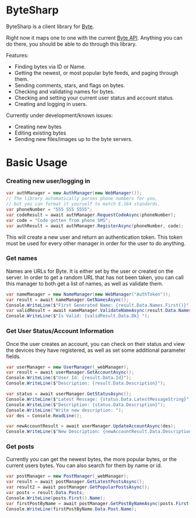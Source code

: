# ByteSharp

ByteSharp is a client library for [Byte](https://byte.co). 

Right now it maps one to one with the current [Byte API](https://github.com/bytehq/api/blob/master/api.md). Anything you can do there, you should be able to do through this library.

Features:

 * Finding bytes via ID or Name.
 * Getting the newest, or most popular byte feeds, and paging through them.
 * Sending comments, stars, and flags on bytes.
 * Checking and validating names for bytes.
 * Checking and setting your current user status and account status.
 * Creating and logging in users.

Currently under development/known issues:
 * Creating new bytes
 * Editing existing bytes
 * Sending new files/images up to the byte servers.

# Basic Usage

### Creating new user/logging in

```csharp
var authManager = new AuthManager(new WebManager());
// The library automatically parses phone numbers for you,
// but you can format it yourself to match E.164 standards.
var phoneNumber = "555 555 5555";
var codeResult = await authManager.RequestCodeAsync(phoneNumber);
var code = "Code gotten from phone SMS";
var authResult = await authManager.RegisterAsync(phoneNumber, code);
```

This will create a new user and return an authentication token. This token must be used for every other manager in order for the user to do anything.

### Get names
Names are URLs for Byte. It is either set by the user or created on the server. In order to get a random URL that has not been taken, you can call this manager to both get a list of names, as well as validate them.

```csharp
var nameManager = new NameManager(new WebManager("AuthToken"));
var result = await nameManager.GetNamesAsync();
Console.WriteLine($"First Generated Name: {result.Data.Names.First()}");
var validResult = await nameManager.ValidateNameAsync(result.Data.Names.First());
Console.WriteLine($"Is Valid: {validResult.Data.Ok} ");
```

### Get User Status/Account Information

Once the user creates an account, you can check on their status and view the devices they have registered, as well as set some additional parameter fields.

```csharp
var userManager = new UserManager(_webManager);
var result = await userManager.GetAccountAsync();
Console.WriteLine($"User Id: {result.Data.Id}");
Console.WriteLine($"Description: {result.Data.Description}");

var status = await userManager.GetStatusAsync();
Console.WriteLine($"Latest Message: {status.Data.LatestMessageString}");
Console.WriteLine($"Description: {status.Data.Description}");
Console.WriteLine("Write new description: ");
var des = Console.ReadLine();

var newAccountResult = await userManager.UpdateAccountAsync(des);
Console.WriteLine($"New Description: {newAccountResult.Data.Description}");
```

### Get posts

Currently you can get the newest bytes, the more popular bytes, or the current users bytes. You can also search for them by name or id.

```csharp
var postManager = new PostManager(_webManager);
var result = await postManager.GetLatestPostsAsync();
var result2 = await postManager.GetPopularPostsAsync();
var posts = result.Data.Posts;
Console.WriteLine(posts.First().Name);
var firstPostByName = await postManager.GetPostByNameAsync(posts.First().Name);
Console.WriteLine(firstPostByName.Data.Post.Name);
